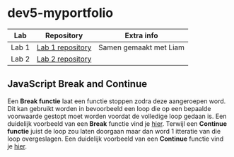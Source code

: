 # dev5-myportfolio

Lab | Repository | Extra info
----|------------|-------------
Lab 1| [Lab 1 repository](https://github.com/LiamP2000/DEV5-LAB1/tree/main)| Samen gemaakt met Liam
Lab 2| [Lab 2 repository](https://github.com/jarnejens/DEV5-LAB2)|

## JavaScript Break and Continue
Een **Break functie** laat een functie stoppen zodra deze aangeroepen word. 
Dit kan gebruikt worden in bevoorbeeld een loop die op een bepaalde voorwaarde gestopt moet worden voordat de volledige loop gedaan is.
Een duidelijk voorbeeld van een __Break__ functie vind je [hier](https://www.w3schools.com/js/tryit.asp?filename=tryjs_continue).
Terwijl een **Continue functie** juist de loop zou laten doorgaan maar dan word 1 itteratie van die loop overgeslagen.
Een duidelijk voorbeeld van een __Continue__ functie vind je [hier](https://www.w3schools.com/js/tryit.asp?filename=tryjs_continue).
